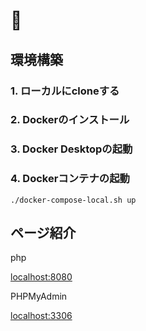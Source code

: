 # 🐳

## 環境構築 

### 1. ローカルにcloneする

### 2. Dockerのインストール

### 3. Docker Desktopの起動

### 4. Dockerコンテナの起動

```
./docker-compose-local.sh up
```

## ページ紹介

php

[localhost:8080](http://localhost:8080)

PHPMyAdmin

[localhost:3306](http://localhost:3306)

